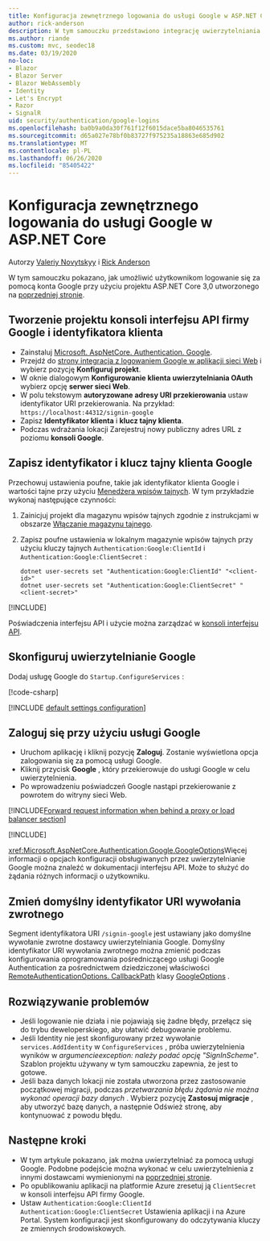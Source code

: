 ```yaml
---
title: Konfiguracja zewnętrznego logowania do usługi Google w ASP.NET Core
author: rick-anderson
description: W tym samouczku przedstawiono integrację uwierzytelniania użytkownika konta Google z istniejącą aplikacją ASP.NET Core.
ms.author: riande
ms.custom: mvc, seodec18
ms.date: 03/19/2020
no-loc:
- Blazor
- Blazor Server
- Blazor WebAssembly
- Identity
- Let's Encrypt
- Razor
- SignalR
uid: security/authentication/google-logins
ms.openlocfilehash: ba0b9a0da30f761f12f6015dace5ba8046535761
ms.sourcegitcommit: d65a027e78bf0b83727f975235a18863e685d902
ms.translationtype: MT
ms.contentlocale: pl-PL
ms.lasthandoff: 06/26/2020
ms.locfileid: "85405422"
---
```

# <a name="google-external-login-setup-in-aspnet-core"></a>Konfiguracja zewnętrznego logowania do usługi Google w ASP.NET Core

Autorzy [Valeriy Novytskyy](https://github.com/01binary) i [Rick Anderson](https://twitter.com/RickAndMSFT)

W tym samouczku pokazano, jak umożliwić użytkownikom logowanie się za pomocą konta Google przy użyciu projektu ASP.NET Core 3,0 utworzonego na [poprzedniej stronie](xref:security/authentication/social/index).

## <a name="create-a-google-api-console-project-and-client-id"></a>Tworzenie projektu konsoli interfejsu API firmy Google i identyfikatora klienta

* Zainstaluj [Microsoft. AspNetCore. Authentication. Google](https://www.nuget.org/packages/Microsoft.AspNetCore.Authentication.Google).
* Przejdź do [strony integracja z logowaniem Google w aplikacji sieci Web](https://developers.google.com/identity/sign-in/web/sign-in) i wybierz pozycję **Konfiguruj projekt**.
* W oknie dialogowym **Konfigurowanie klienta uwierzytelniania OAuth** wybierz opcję **serwer sieci Web**.
* W polu tekstowym **autoryzowane adresy URI przekierowania** ustaw identyfikator URI przekierowania. Na przykład: `https://localhost:44312/signin-google`
* Zapisz **Identyfikator klienta** i **klucz tajny klienta**.
* Podczas wdrażania lokacji Zarejestruj nowy publiczny adres URL z poziomu **konsoli Google**.

## <a name="store-the-google-client-id-and-secret"></a>Zapisz identyfikator i klucz tajny klienta Google

Przechowuj ustawienia poufne, takie jak identyfikator klienta Google i wartości tajne przy użyciu [Menedżera wpisów tajnych](xref:security/app-secrets). W tym przykładzie wykonaj następujące czynności:

1. Zainicjuj projekt dla magazynu wpisów tajnych zgodnie z instrukcjami w obszarze [Włączanie magazynu tajnego](xref:security/app-secrets#enable-secret-storage).
1. Zapisz poufne ustawienia w lokalnym magazynie wpisów tajnych przy użyciu kluczy tajnych `Authentication:Google:ClientId` i `Authentication:Google:ClientSecret` :

    ```dotnetcli
    dotnet user-secrets set "Authentication:Google:ClientId" "<client-id>"
    dotnet user-secrets set "Authentication:Google:ClientSecret" "<client-secret>"
    ```

[!INCLUDE[](~/includes/environmentVarableColon.md)]

Poświadczenia interfejsu API i użycie można zarządzać w [konsoli interfejsu API](https://console.developers.google.com/apis/dashboard).

## <a name="configure-google-authentication"></a>Skonfiguruj uwierzytelnianie Google

Dodaj usługę Google do `Startup.ConfigureServices` :

[!code-csharp[](~/security/authentication/social/social-code/3.x/StartupGoogle3x.cs?highlight=11-19)]

[!INCLUDE [default settings configuration](includes/default-settings2-2.md)]

## <a name="sign-in-with-google"></a>Zaloguj się przy użyciu usługi Google

* Uruchom aplikację i kliknij pozycję **Zaloguj**. Zostanie wyświetlona opcja zalogowania się za pomocą usługi Google.
* Kliknij przycisk **Google** , który przekierowuje do usługi Google w celu uwierzytelnienia.
* Po wprowadzeniu poświadczeń Google nastąpi przekierowanie z powrotem do witryny sieci Web.

[!INCLUDE[Forward request information when behind a proxy or load balancer section](includes/forwarded-headers-middleware.md)]

[!INCLUDE[](includes/chain-auth-providers.md)]

<xref:Microsoft.AspNetCore.Authentication.Google.GoogleOptions>Więcej informacji o opcjach konfiguracji obsługiwanych przez uwierzytelnianie Google można znaleźć w dokumentacji interfejsu API. Może to służyć do żądania różnych informacji o użytkowniku.

## <a name="change-the-default-callback-uri"></a>Zmień domyślny identyfikator URI wywołania zwrotnego

Segment identyfikatora URI `/signin-google` jest ustawiany jako domyślne wywołanie zwrotne dostawcy uwierzytelniania Google. Domyślny identyfikator URI wywołania zwrotnego można zmienić podczas konfigurowania oprogramowania pośredniczącego usługi Google Authentication za pośrednictwem dziedziczonej właściwości [RemoteAuthenticationOptions. CallbackPath](/dotnet/api/microsoft.aspnetcore.authentication.remoteauthenticationoptions.callbackpath) klasy [GoogleOptions](/dotnet/api/microsoft.aspnetcore.authentication.google.googleoptions) .

## <a name="troubleshooting"></a>Rozwiązywanie problemów

* Jeśli logowanie nie działa i nie pojawiają się żadne błędy, przełącz się do trybu deweloperskiego, aby ułatwić debugowanie problemu.
* Jeśli Identity nie jest skonfigurowany przez wywołanie `services.AddIdentity` w `ConfigureServices` , próba uwierzytelnienia wyników w *argumencieexception: należy podać opcję "SignInScheme"*. Szablon projektu używany w tym samouczku zapewnia, że jest to gotowe.
* Jeśli baza danych lokacji nie została utworzona przez zastosowanie początkowej migracji, podczas *przetwarzania błędu żądania nie można wykonać operacji bazy danych* . Wybierz pozycję **Zastosuj migracje** , aby utworzyć bazę danych, a następnie Odśwież stronę, aby kontynuować z powodu błędu.

## <a name="next-steps"></a>Następne kroki

* W tym artykule pokazano, jak można uwierzytelniać za pomocą usługi Google. Podobne podejście można wykonać w celu uwierzytelnienia z innymi dostawcami wymienionymi na [poprzedniej stronie](xref:security/authentication/social/index).
* Po opublikowaniu aplikacji na platformie Azure zresetuj ją `ClientSecret` w konsoli interfejsu API firmy Google.
* Ustaw `Authentication:Google:ClientId` `Authentication:Google:ClientSecret` Ustawienia aplikacji i na Azure Portal. System konfiguracji jest skonfigurowany do odczytywania kluczy ze zmiennych środowiskowych.
